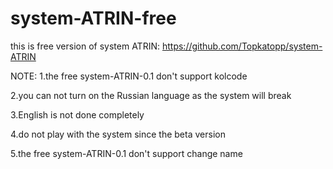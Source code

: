 # system-ATRIN-free
this is free version of system ATRIN: https://github.com/Topkatopp/system-ATRIN

NOTE:
  1.the free system-ATRIN-0.1 don't support kolcode
  
  2.you can not turn on the Russian language as the system will break

  3.English is not done completely

  4.do not play with the system since the beta version
 
  5.the free system-ATRIN-0.1 don't support change name



